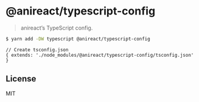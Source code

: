 # @anireact/typescript-config

> anireact’s TypeScript config.

```bash
$ yarn add -DW typescript @anireact/typescript-config
```

```json5
// Create tsconfig.json
{ extends: './node_modules/@anireact/typescript-config/tsconfig.json' }
```

## License

MIT
